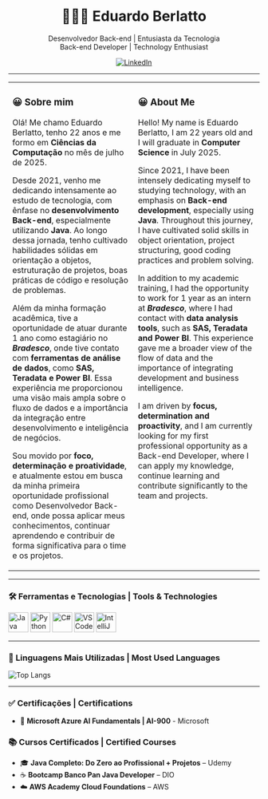 <h1 align="center">👨🏻‍💻 Eduardo Berlatto</h1>

<p align="center">
  Desenvolvedor Back-end | Entusiasta da Tecnologia 
  <br/>
  Back-end Developer | Technology Enthusiast
</p>
<p align="center">
  <a href="https://linkedin.com/in/eduardoberlatto">
    <img src="https://img.shields.io/badge/LinkedIn-0A66C2?style=for-the-badge&logo=linkedin&logoColor=white" alt="LinkedIn"/>
  </a>
</p>

---

<table>
  <tr>
    <td width="50%" valign="top">

### 😀 Sobre mim

Olá! Me chamo Eduardo Berlatto, tenho 22 anos e me formo em **Ciências da Computação** no mês de julho de 2025.

Desde 2021, venho me dedicando intensamente ao estudo de tecnologia, com ênfase no **desenvolvimento Back-end**, especialmente utilizando **Java**. Ao longo dessa jornada, tenho cultivado habilidades sólidas em orientação a objetos, estruturação de projetos, boas práticas de código e resolução de problemas.

Além da minha formação acadêmica, tive a oportunidade de atuar durante 1 ano como estagiário no **_Bradesco_**, onde tive contato com **ferramentas de análise de dados**, como **SAS, Teradata e Power BI**. Essa experiência me proporcionou uma visão mais ampla sobre o fluxo de dados e a importância da integração entre desenvolvimento e inteligência de negócios.

Sou movido por **foco, determinação e proatividade**, e atualmente estou em busca da minha primeira oportunidade profissional como Desenvolvedor Back-end, onde possa aplicar meus conhecimentos, continuar aprendendo e contribuir de forma significativa para o time e os projetos.

</td>
<td width="50%" valign="top">

### 😀 About Me

Hello! My name is Eduardo Berlatto, I am 22 years old and I will graduate in **Computer Science** in July 2025.

Since 2021, I have been intensely dedicating myself to studying technology, with an emphasis on **Back-end development**, especially using **Java**. Throughout this journey, I have cultivated solid skills in object orientation, project structuring, good coding practices and problem solving.

In addition to my academic training, I had the opportunity to work for 1 year as an intern at **_Bradesco_**, where I had contact with **data analysis tools**, such as **SAS, Teradata and Power BI**. This experience gave me a broader view of the flow of data and the importance of integrating development and business intelligence.

I am driven by **focus, determination and proactivity**, and I am currently looking for my first professional opportunity as a Back-end Developer, where I can apply my knowledge, continue learning and contribute significantly to the team and projects.

</td>
  </tr>
</table>

---

### 🛠️ Ferramentas e Tecnologias | Tools & Technologies

<p>
  <img src="https://cdn.jsdelivr.net/gh/devicons/devicon/icons/java/java-original.svg" height="40" alt="Java"/>
  <img src="https://cdn.jsdelivr.net/gh/devicons/devicon/icons/python/python-original.svg" height="40" alt="Python"/>
  <img src="https://cdn.jsdelivr.net/gh/devicons/devicon/icons/csharp/csharp-original.svg" height="40" alt="C#"/>
  <img src="https://cdn.jsdelivr.net/gh/devicons/devicon/icons/vscode/vscode-original.svg" height="40" alt="VSCode"/>
  <img src="https://cdn.jsdelivr.net/gh/devicons/devicon/icons/intellij/intellij-original.svg" height="40" alt="IntelliJ"/>
</p>

---

### 🧠 Linguagens Mais Utilizadas | Most Used Languages

![Top Langs](https://github-readme-stats.vercel.app/api/top-langs/?username=TheBerlatto&layout=compact&theme=dark)

---

### ✅ Certificações | Certifications

- 🤖 **Microsoft Azure AI Fundamentals | AI-900** - Microsoft 

### 📚 Cursos Certificados | Certified Courses

- 🎓 **Java Completo: Do Zero ao Profissional + Projetos** – Udemy   
- ☕ **Bootcamp Banco Pan Java Developer** – DIO  
- ☁️ **AWS Academy Cloud Foundations** – AWS


